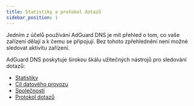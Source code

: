 ```yaml
---
title: Statistiky a protokol dotazů
sidebar_position: 1
---
```


Jedním z účelů používání AdGuard DNS je mít přehled o tom, co vaše zařízení dělají a k čemu se připojují. Bez tohoto zpřehlednění není možné sledovat aktivitu zařízení.

AdGuard DNS poskytuje širokou škálu užitečných nástrojů pro sledování dotazů:

- [Statistiky](/private-dns/statistics-and-log/statistics.md)
- [Cíl datového provozu](/private-dns/statistics-and-log/traffic-destination.md)
- [Společnosti](/private-dns/statistics-and-log/companies.md)
- [Protokol dotazů](/private-dns/statistics-and-log/query-log.md)
